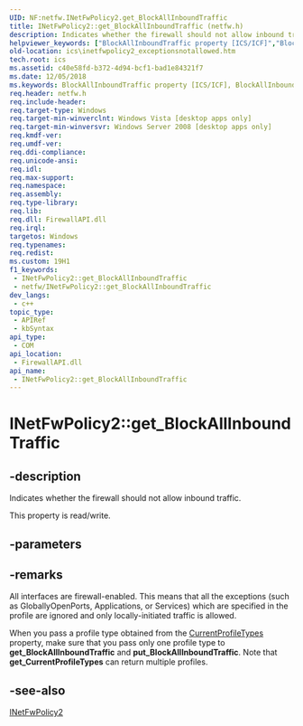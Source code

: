 ```yaml
---
UID: NF:netfw.INetFwPolicy2.get_BlockAllInboundTraffic
title: INetFwPolicy2::get_BlockAllInboundTraffic (netfw.h)
description: Indicates whether the firewall should not allow inbound traffic.
helpviewer_keywords: ["BlockAllInboundTraffic property [ICS/ICF]","BlockAllInboundTraffic property [ICS/ICF]","INetFwPolicy2 interface","INetFwPolicy2 interface [ICS/ICF]","BlockAllInboundTraffic property","INetFwPolicy2.BlockAllInboundTraffic","INetFwPolicy2.get_BlockAllInboundTraffic","INetFwPolicy2::BlockAllInboundTraffic","INetFwPolicy2::get_BlockAllInboundTraffic","INetFwPolicy2::put_BlockAllInboundTraffic","get_BlockAllInboundTraffic","ics.inetfwpolicy2_exceptionsnotallowed","netfw/INetFwPolicy2::BlockAllInboundTraffic","netfw/INetFwPolicy2::get_BlockAllInboundTraffic","netfw/INetFwPolicy2::put_BlockAllInboundTraffic"]
old-location: ics\inetfwpolicy2_exceptionsnotallowed.htm
tech.root: ics
ms.assetid: c40e58fd-b372-4d94-bcf1-bad1e84321f7
ms.date: 12/05/2018
ms.keywords: BlockAllInboundTraffic property [ICS/ICF], BlockAllInboundTraffic property [ICS/ICF],INetFwPolicy2 interface, INetFwPolicy2 interface [ICS/ICF],BlockAllInboundTraffic property, INetFwPolicy2.BlockAllInboundTraffic, INetFwPolicy2.get_BlockAllInboundTraffic, INetFwPolicy2::BlockAllInboundTraffic, INetFwPolicy2::get_BlockAllInboundTraffic, INetFwPolicy2::put_BlockAllInboundTraffic, get_BlockAllInboundTraffic, ics.inetfwpolicy2_exceptionsnotallowed, netfw/INetFwPolicy2::BlockAllInboundTraffic, netfw/INetFwPolicy2::get_BlockAllInboundTraffic, netfw/INetFwPolicy2::put_BlockAllInboundTraffic
req.header: netfw.h
req.include-header: 
req.target-type: Windows
req.target-min-winverclnt: Windows Vista [desktop apps only]
req.target-min-winversvr: Windows Server 2008 [desktop apps only]
req.kmdf-ver: 
req.umdf-ver: 
req.ddi-compliance: 
req.unicode-ansi: 
req.idl: 
req.max-support: 
req.namespace: 
req.assembly: 
req.type-library: 
req.lib: 
req.dll: FirewallAPI.dll
req.irql: 
targetos: Windows
req.typenames: 
req.redist: 
ms.custom: 19H1
f1_keywords:
 - INetFwPolicy2::get_BlockAllInboundTraffic
 - netfw/INetFwPolicy2::get_BlockAllInboundTraffic
dev_langs:
 - c++
topic_type:
 - APIRef
 - kbSyntax
api_type:
 - COM
api_location:
 - FirewallAPI.dll
api_name:
 - INetFwPolicy2::get_BlockAllInboundTraffic
---
```


# INetFwPolicy2::get_BlockAllInboundTraffic


## -description

Indicates whether the firewall should not allow inbound traffic.

This property is read/write.

## -parameters

## -remarks

All interfaces are firewall-enabled. This means that all the exceptions (such as GloballyOpenPorts, Applications, or Services) which are  specified in the profile are ignored
   and only locally-initiated traffic is allowed.

When you pass a profile type obtained from the <a href="/previous-versions/windows/desktop/api/netfw/nf-netfw-inetfwpolicy2-get_currentprofiletypes">CurrentProfileTypes</a> property, make sure that you pass only one profile type to <b>get_BlockAllInboundTraffic</b> and <b>put_BlockAllInboundTraffic</b>. Note that <b>get_CurrentProfileTypes</b> can return multiple profiles.

## -see-also

<a href="/previous-versions/windows/desktop/api/netfw/nn-netfw-inetfwpolicy2">INetFwPolicy2</a>

